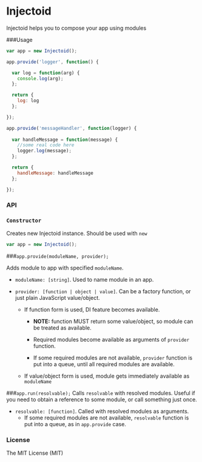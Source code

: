 Injectoid
========
Injectoid helps you to compose your app using modules

###Usage

```javascript
var app = new Injectoid();

app.provide('logger', function() {

  var log = function(arg) {
    console.log(arg);
  };

  return {
    log: log
  };

});

app.provide('messageHandler', function(logger) {
  
  var handleMessage = function(message) {
    //some real code here
    logger.log(message);
  };

  return {
    handleMessage: handleMessage
  };

});
```
### API
### `Constructor`
Creates new Injectoid instance. Should be used with `new`

```javascript
var app = new Injectoid();
```
###`app.provide(moduleName, provider);`

Adds module to app with specified `moduleName`.
* `moduleName: [string]`.
Used to name module in an app.
* `provider: [function | object | value]`. Can be a factory function, or just plain JavaScript value/object.

  * If function form is used, DI feature becomes available.
    * **NOTE:** function MUST return some value/object, so module can be treated as available.

    * Required modules become available as arguments of `provider` function.

    * If some required modules are not available, `provider` function is put into a queue, until all required modules are available.

  * If value/object form is used, module gets immediately available as `moduleName`

###`app.run(resolvable);`
Calls `resolvable` with resolved modules. Useful if you need to obtain a reference to some module, or call something just once.
* `resolvable: [function]`. Called with resolved modules as arguments. 
    * If some required modules are not available, `resolvable` function is put into a queue, as in `app.provide` case.

### License
The MIT License (MIT)
